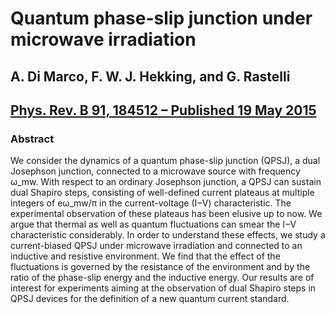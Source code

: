 # Quantum phase-slip junction under microwave irradiation

## A. Di Marco, F. W. J. Hekking, and G. Rastelli
## [Phys. Rev. B 91, 184512 – Published 19 May 2015](https://journals.aps.org/prb/abstract/10.1103/PhysRevB.91.184512)

### Abstract
We consider the dynamics of a quantum phase-slip junction (QPSJ), a dual Josephson junction, connected to a microwave source with frequency ω_mw. With respect to an ordinary Josephson junction, a QPSJ can sustain dual Shapiro steps, consisting of well-defined current plateaus at multiple integers of 
eω_mw/π in the current-voltage (I−V) characteristic. The experimental observation of these plateaus has been elusive up to now. We argue that thermal as well as quantum fluctuations can smear the I−V characteristic considerably. In order to understand these effects, we study a current-biased QPSJ under microwave irradiation and connected to an inductive and resistive environment. We find that the effect of the fluctuations is governed by the resistance of the environment and by the ratio of the phase-slip energy and the inductive energy. Our results are of interest for experiments aiming at the observation of dual Shapiro steps in QPSJ devices for the definition of a new quantum current standard.

